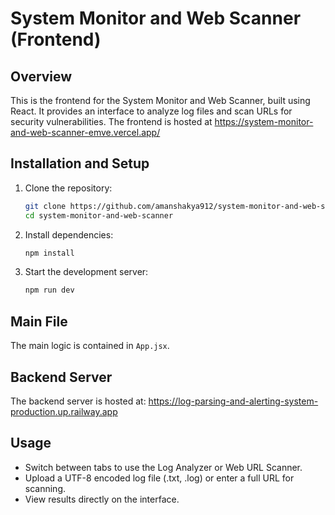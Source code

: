 # System Monitor and Web Scanner (Frontend)

## Overview
This is the frontend for the System Monitor and Web Scanner, built using React. It provides an interface to analyze log files and scan URLs for security vulnerabilities.
The frontend is hosted at https://system-monitor-and-web-scanner-emve.vercel.app/

## Installation and Setup

1. Clone the repository:
   ```sh
   git clone https://github.com/amanshakya912/system-monitor-and-web-scanner
   cd system-monitor-and-web-scanner
   ```

2. Install dependencies:
   ```sh
   npm install
   ```

3. Start the development server:
   ```sh
   npm run dev
   ```

## Main File
The main logic is contained in `App.jsx`.

## Backend Server
The backend server is hosted at: https://log-parsing-and-alerting-system-production.up.railway.app

## Usage
- Switch between tabs to use the Log Analyzer or Web URL Scanner.
- Upload a UTF-8 encoded log file (.txt, .log) or enter a full URL for scanning.
- View results directly on the interface.

